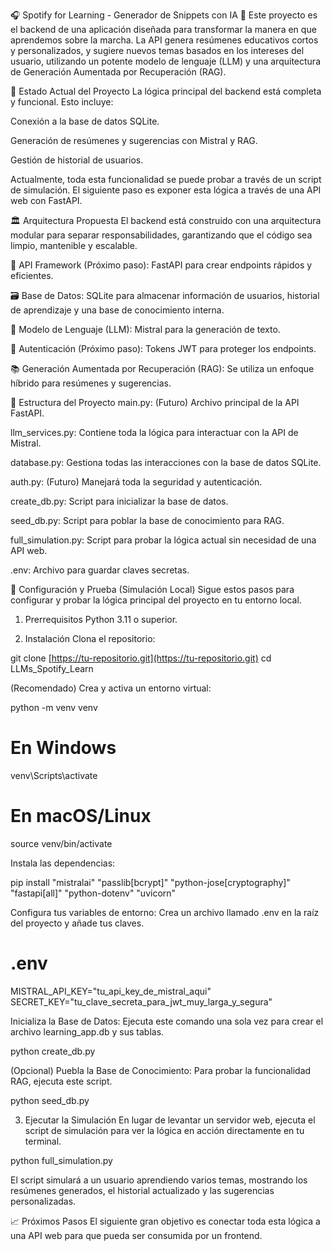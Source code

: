 🎧 Spotify for Learning - Generador de Snippets con IA 🤖
Este proyecto es el backend de una aplicación diseñada para transformar la manera en que aprendemos sobre la marcha. La API genera resúmenes educativos cortos y personalizados, y sugiere nuevos temas basados en los intereses del usuario, utilizando un potente modelo de lenguaje (LLM) y una arquitectura de Generación Aumentada por Recuperación (RAG).

🌟 Estado Actual del Proyecto
La lógica principal del backend está completa y funcional. Esto incluye:

Conexión a la base de datos SQLite.

Generación de resúmenes y sugerencias con Mistral y RAG.

Gestión de historial de usuarios.

Actualmente, toda esta funcionalidad se puede probar a través de un script de simulación. El siguiente paso es exponer esta lógica a través de una API web con FastAPI.

🏛️ Arquitectura Propuesta
El backend está construido con una arquitectura modular para separar responsabilidades, garantizando que el código sea limpio, mantenible y escalable.

🚀 API Framework (Próximo paso): FastAPI para crear endpoints rápidos y eficientes.

🗃️ Base de Datos: SQLite para almacenar información de usuarios, historial de aprendizaje y una base de conocimiento interna.

🧠 Modelo de Lenguaje (LLM): Mistral para la generación de texto.

🔐 Autenticación (Próximo paso): Tokens JWT para proteger los endpoints.

📚 Generación Aumentada por Recuperación (RAG): Se utiliza un enfoque híbrido para resúmenes y sugerencias.

📂 Estructura del Proyecto
main.py: (Futuro) Archivo principal de la API FastAPI.

llm_services.py: Contiene toda la lógica para interactuar con la API de Mistral.

database.py: Gestiona todas las interacciones con la base de datos SQLite.

auth.py: (Futuro) Manejará toda la seguridad y autenticación.

create_db.py: Script para inicializar la base de datos.

seed_db.py: Script para poblar la base de conocimiento para RAG.

full_simulation.py: Script para probar la lógica actual sin necesidad de una API web.

.env: Archivo para guardar claves secretas.

🚀 Configuración y Prueba (Simulación Local)
Sigue estos pasos para configurar y probar la lógica principal del proyecto en tu entorno local.

1. Prerrequisitos
Python 3.11 o superior.

2. Instalación
Clona el repositorio:

git clone [https://tu-repositorio.git](https://tu-repositorio.git)
cd LLMs_Spotify_Learn

(Recomendado) Crea y activa un entorno virtual:

python -m venv venv
# En Windows
venv\Scripts\activate
# En macOS/Linux
source venv/bin/activate

Instala las dependencias:

pip install "mistralai" "passlib[bcrypt]" "python-jose[cryptography]" "fastapi[all]" "python-dotenv" "uvicorn"

Configura tus variables de entorno:
Crea un archivo llamado .env en la raíz del proyecto y añade tus claves.

# .env
MISTRAL_API_KEY="tu_api_key_de_mistral_aqui"
SECRET_KEY="tu_clave_secreta_para_jwt_muy_larga_y_segura"

Inicializa la Base de Datos:
Ejecuta este comando una sola vez para crear el archivo learning_app.db y sus tablas.

python create_db.py

(Opcional) Puebla la Base de Conocimiento:
Para probar la funcionalidad RAG, ejecuta este script.

python seed_db.py

3. Ejecutar la Simulación
En lugar de levantar un servidor web, ejecuta el script de simulación para ver la lógica en acción directamente en tu terminal.

python full_simulation.py

El script simulará a un usuario aprendiendo varios temas, mostrando los resúmenes generados, el historial actualizado y las sugerencias personalizadas.

📈 Próximos Pasos
El siguiente gran objetivo es conectar toda esta lógica a una API web para que pueda ser consumida por un frontend.
